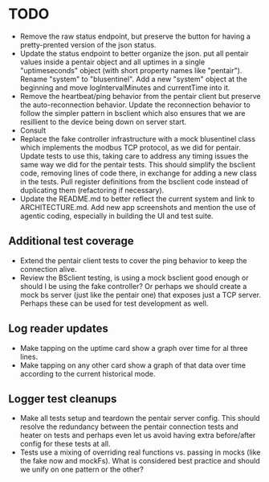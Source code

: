 # TODO

* Remove the raw status endpoint, but preserve the button for having a pretty-prented version of the json status.
* Update the status endpoint to better organize the json. put all pentair values inside a pentair object and all uptimes in a single "uptimeseconds" object (with short property names like "pentair"). Rename "system" to "blusentinel". Add a new "system" object at the beginning and move logIntervalMinutes and currentTime into it.
* Remove the heartbeat/ping behavior from the pentair client but preserve the auto-reconnection behavior. Update the reconnection behavior to follow the simpler pattern in bsclient which also ensures that we are resillient to the device being down on server start.
* Consult
* Replace the fake controller infrastructure with a mock blusentinel class which implements the modbus TCP protocol, as we did for pentair. Update tests to use this, taking care to address any timing issues the same way we did for the pentair tests. This should simplify the bsclient code, removing lines of code there, in exchange for adding a new class in the tests. Pull register definitions from the bsclient code instead of duplicating them (refactoring if necessary).
* Update the README.md to better reflect the current system and link to ARCHITECTURE.md. Add new app screenshots and mention the use of agentic coding, especially in building the UI and test suite.

## Additional test coverage 
* Extend the pentair client tests to cover the ping behavior to keep the connection alive.
* Review the BSclient testing, is using a mock bsclient good enough or should I be using the fake controller? Or perhaps we should create a mock bs server (just like the pentair one) that exposes just a TCP server. Perhaps these can be used for test development as well.

## Log reader updates
* Make tapping on the uptime card show a graph over time for al three lines.
* Make tapping on any other card show a graph of that data over time according to the current historical mode.


## Logger test cleanups
* Make all tests setup and teardown the pentair server config. This should resolve the redundancy between the pentair connection tests and heater on tests and perhaps even let us avoid having extra before/after config for these tests at all.
* Tests use a mixing of overriding real functions vs. passing in mocks (like the fake now and mockFs). What is considered best practice and should we unify on one pattern or the other?
